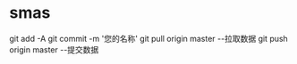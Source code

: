 smas
====

git add -A 
git commit -m '您的名称'
git pull origin master  --拉取数据 
git push origin master  --提交数据 
